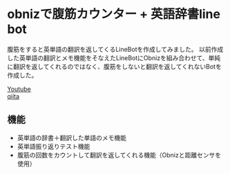 # obnizで腹筋カウンター + 英語辞書line bot

腹筋をすると英単語の翻訳を返してくるLineBotを作成してみました。
以前作成した英単語の翻訳とメモ機能をそなえたLineBotにObnizを組み合わせて、単純に翻訳を返してくれるのではなく、腹筋をしないと翻訳を返してくれないBotを作成した。

[Youtube](https://www.youtube.com/watch?v=fdC3v8YLRjQ)<br>
[qiita](https://qiita.com/karu/items/87e79eeb3c3a0892d00a)

## 機能
- 英単語の辞書＋翻訳した単語のメモ機能
- 英単語振り返りテスト機能
- 腹筋の回数をカウントして翻訳を返してくれる機能（Obnizと距離センサを使用）